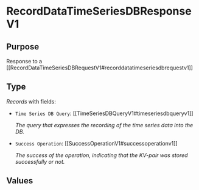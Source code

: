 # RecordDataTimeSeriesDBResponseV1

## Purpose

<!-- --8<-- [start:purpose] -->
Response to a [[RecordDataTimeSeriesDBRequestV1#recorddatatimeseriesdbrequestv1]]
<!-- --8<-- [end:purpose] -->

## Type

<!-- --8<-- [start:type] -->
<div class="type" markdown>

*Records* with fields:
- `Time Series DB Query`: [[TimeSeriesDBQueryV1#timeseriesdbqueryv1]]

  *The query that expresses the recording of the time series data into the DB.*

- `Success Operation`: [[SuccessOperationV1#successoperationv1]]

  *The success of the operation, indicating that the KV-pair was stored successfully or not.*

</div>
<!-- --8<-- [end:type] -->

## Values

